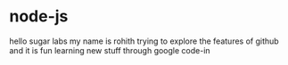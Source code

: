 # node-js
hello sugar labs
my name is rohith trying to explore the features of github and it is fun learning new stuff through google code-in
